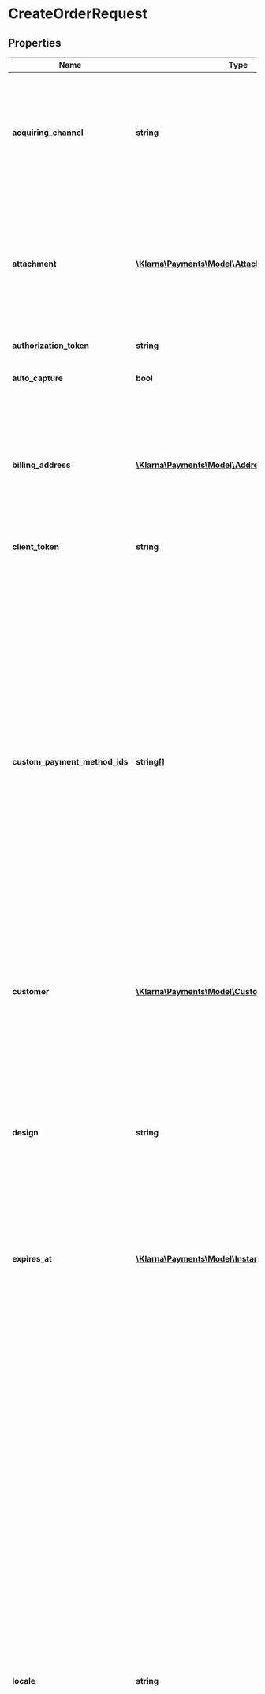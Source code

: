 # CreateOrderRequest

## Properties
Name | Type | Description | Notes
------------ | ------------- | ------------- | -------------
**acquiring_channel** | **string** | The acquiring channel in which the session takes place. Ecommerce is default unless specified. Any other values should be defined in the agreement. | [optional] 
**attachment** | [**\Klarna\Payments\Model\Attachment**](Attachment.md) | Extra Merchant Data (additional information) required for additional risk check. The required parameters will be described in the appendix of contract agreement. | [optional] 
**authorization_token** | **string** | Authorization token. | [optional] 
**auto_capture** | **bool** | Allow merchant to trigger auto capturing. | [optional] [default to false]
**billing_address** | [**\Klarna\Payments\Model\Address**](Address.md) | Provide the billing address of the customer, if you have collected already. If not, then Klarna will collect the details inside the iFrame before authorization. | [optional] 
**client_token** | **string** | Token to be passed to the JS client | [optional] 
**custom_payment_method_ids** | **string[]** | Promo codes - The array could be used to define which of the configured payment options within a payment category (pay_later, pay_over_time, etc.) should be shown for this purchase. Discuss with the delivery manager to know about the promo codes that will be configured for your account. The feature could also be used to provide promotional offers to specific customers (eg: 0% financing). Please be informed that the usage of this feature can have commercial implications. | [optional] 
**customer** | [**\Klarna\Payments\Model\Customer**](Customer.md) | Object to provide the details of the customer making the payment. | [optional] 
**design** | **string** | Design package to use in the session. This can only by used if a custom design has been implemented for Klarna Payments and agreed upon in the agreement. It might have a financial impact. Delivery manager will provide the value for the parameter. | [optional] 
**expires_at** | [**\Klarna\Payments\Model\Instant**](Instant.md) | Session expiration date | [optional] 
**locale** | **string** | Used to define the language and region of the customer. The locale follows the format of RFC 1766, meaning language-country The following values are applicable:  AT: \&quot;de-AT\&quot;, \&quot;de-DE\&quot;, \&quot;en-DE\&quot; BE: \&quot;be-BE\&quot;, \&quot;nl-BE\&quot;, \&quot;fr-BE\&quot;, \&quot;en-BE\&quot; CH: \&quot;it-CH\&quot;, \&quot;de-CH\&quot;, \&quot;fr-CH\&quot;, \&quot;en-CH\&quot; DE: \&quot;de-DE\&quot;, \&quot;de-AT\&quot;, \&quot;en-DE\&quot; DK: \&quot;da-DK\&quot;, \&quot;en-DK\&quot; ES: \&quot;es-ES\&quot;, \&quot;ca-ES\&quot;, \&quot;en-ES\&quot; FI: \&quot;fi-FI\&quot;, \&quot;sv-FI\&quot;, \&quot;en-FI\&quot; GB: \&quot;en-GB\&quot; IT: \&quot;it-IT\&quot;, \&quot;en-IT\&quot; NL: \&quot;nl-NL\&quot;, \&quot;en-NL\&quot; NO: \&quot;nb-NO\&quot;, \&quot;en-NO\&quot; PL: \&quot;pl-PL\&quot;, \&quot;en-PL\&quot; SE: \&quot;sv-SE\&quot;, \&quot;en-SE\&quot; US: \&quot;en-US\&quot; | 
**merchant_data** | **string** | Pass through field to send any information about the order to be used later for reference while retrieving the order details (max 1024 characters) | [optional] 
**merchant_reference1** | **string** | Used for storing merchant&#39;s internal order number or other reference. If set, will be shown on the confirmation page as \&quot;order number\&quot; and send to the customer in the confirmation mail after a successful direct bank transfer payment. It will also be included in the payments description in the customer&#39;s bank account and settlement files to the merchant (max 255 characters). | [optional] 
**merchant_reference2** | **string** | Used for storing merchant&#39;s internal order number or other reference. The value is available in the settlement files. (max 255 characters). | [optional] 
**merchant_urls** | [**\Klarna\Payments\Model\MerchantUrls**](MerchantUrls.md) | Used to send in the different merchant URLs that Klarna needs at different stages of the process. | [optional] 
**options** | [**\Klarna\Payments\Model\Options**](Options.md) | Design customization options for the Klarna Payments iframe. The design options are limited to changing colors. It is not possible to change the font or other designs at the moment. | [optional] 
**order_amount** | **int** | Total amount of the order including tax and any available discounts. The value should be in non-negative minor units. Eg: 25 Euros should be 2500. | 
**order_lines** | [**\Klarna\Payments\Model\OrderLine[]**](OrderLine.md) | The array containing list of line items that are part of this order. Maximum of 1000 line items could be processed in a single order. | 
**order_tax_amount** | **int** | Total tax amount of the order. The value should be in non-negative minor units. Eg: 25 Euros should be 2500. | [optional] 
**payment_method_categories** | [**\Klarna\Payments\Model\PaymentMethodCategory[]**](PaymentMethodCategory.md) | Available payment method categories | [optional] 
**purchase_country** | **string** | The purchase country of the customer. The billing country always overrides purchase country if the values are different. Formatted according to ISO 3166 alpha-2 standard, e.g. GB, SE, DE, US, etc. | 
**purchase_currency** | **string** | The purchase currency of the order. Formatted according to ISO 4217 standard, e.g. USD, EUR, SEK, GBP, etc. | 
**shipping_address** | [**\Klarna\Payments\Model\Address**](Address.md) | The shipping address of the consumer. Please note that this is not needed unless the customer has explicitly chosen to enter a separate shipping address. Otherwise the billing address will be automatically cloned. | [optional] 
**status** | **string** | The current status of the session. Possible values: &#39;complete&#39;, &#39;incomplete&#39; where &#39;complete&#39; is set when the order has been placed. | [optional] 

[[Back to Model list]](../README.md#documentation-for-models) [[Back to API list]](../README.md#documentation-for-api-endpoints) [[Back to README]](../README.md)


